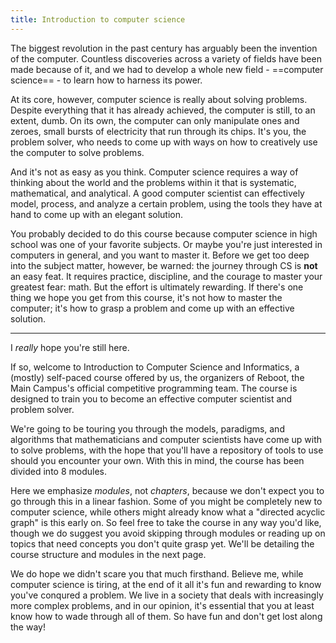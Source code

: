 ```yaml
---
title: Introduction to computer science
---
```


The biggest revolution in the past century has arguably been the invention of the computer. Countless discoveries across a variety of fields have been made because of it, and we had to develop a whole new field - ==computer science== - to learn how to harness its power.

At its core, however, computer science is really about solving problems. Despite everything that it has already achieved, the computer is still, to an extent, dumb. On its own, the computer can only manipulate ones and zeroes, small bursts of electricity that run through its chips. It's you, the problem solver, who needs to come up with ways on how to creatively use the computer to solve problems.

And it's not as easy as you think. Computer science requires a way of thinking about the world and the problems within it that is systematic, mathematical, and analytical. A good computer scientist can effectively model, process, and analyze a certain problem, using the tools they have at hand to come up with an elegant solution.

You probably decided to do this course because computer science in high school was one of your favorite subjects. Or maybe you're just interested in computers in general, and you want to master it. Before we get too deep into the subject matter, however, be warned: the journey through CS is **not** an easy feat. It requires practice, discipline, and the courage to master your greatest fear: math. But the effort is ultimately rewarding. If there's one thing we hope you get from this course, it's not how to master the computer; it's how to grasp a problem and come up with an effective solution.

---

I *really* hope you're still here.

If so, welcome to Introduction to Computer Science and Informatics, a (mostly) self-paced course offered by us, the organizers of Reboot, the Main Campus's official competitive programming team. The course is designed to train you to become an effective computer scientist and problem solver.

We're going to be touring you through the models, paradigms, and algorithms that mathematicians and computer scientists have come up with to solve problems, with the hope that you'll have a repository of tools to use should you encounter your own. With this in mind, the course has been divided into 8 modules.

Here we emphasize *modules*, not *chapters*, because we don't expect you to go through this in a linear fashion. Some of you might be completely new to computer science, while others might already know what a "directed acyclic graph" is this early on. So feel free to take the course in any way you'd like, though we do suggest you avoid skipping through modules or reading up on topics that need concepts you don't quite grasp yet. We'll be detailing the course structure and modules in the next page.

We do hope we didn't scare you that much firsthand. Believe me, while computer science is tiring, at the end of it all it's fun and rewarding to know you've conqured a problem. We live in a society that deals with increasingly more complex problems, and in our opinion, it's essential that you at least know how to wade through all of them. So have fun and don't get lost along the way!

